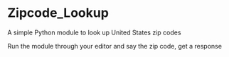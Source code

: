 # Zipcode_Lookup
A simple Python module to look up United States zip codes

Run the module through your editor and say the zip code, get a response
